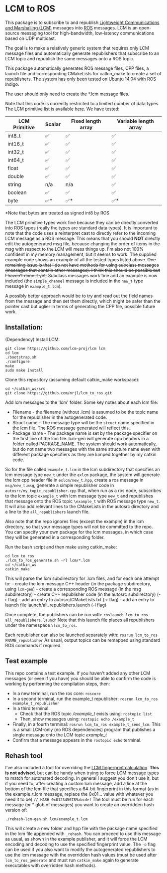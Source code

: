 # LCM to ROS

This package is to subscribe to and republish [Lightweight Communications and Marshalling (LCM)](https://lcm-proj.github.io/) messages into [ROS](http://wiki.ros.org/) messages. LCM is an open-source messaging tool for high-bandwidth, low-latency communications based on UDP multicast.

The goal is to make a relatively generic system that requires only LCM message files and automatically generate republishers that subscribe to an LCM topic and republish the same messages onto a ROS topic.

This package automatically generates ROS message files, CPP files, a launch file and corresponding CMakeLists for catkin_make to create a set of republishers. The system has only been tested on Ubuntu 14.04 with ROS Indigo.

The user should only need to create the \*.lcm message files.

Note that this code is currently restricted to a limited number of data types. The LCM primitive list is available [here](https://lcm-proj.github.io/type_specification.html#type_specification_primitives). We have tested:

| LCM Primitive | Scalar | Fixed length array | Variable length array |
| --- | --- | --- | --- |
| int8_t | :white_check_mark: | :white_check_mark: | :white_check_mark: |
| int16_t | :white_check_mark: | :white_check_mark: | :white_check_mark: |
| int32_t | :white_check_mark: | :white_check_mark: | :white_check_mark: |
| int64_t | :white_check_mark: | :white_check_mark: | :white_check_mark: |
| float | :white_check_mark: | :white_check_mark: | :white_check_mark: |
| double | :white_check_mark: | :white_check_mark: | :white_check_mark: |
| string | n/a | n/a | :white_check_mark: |
| boolean | :white_check_mark: | :white_check_mark: | :white_check_mark: |
| byte | :white_check_mark:* | :white_check_mark:* | :white_check_mark:* |
*Note that bytes are treated as signed int8 by ROS

The LCM primitive types work fine because they can be directly converted into ROS types (really the types are standard data types). It is important to note that the code uses a reinterpret cast to directly refer to the incoming LCM message as a ROS message. This means that you should **NOT** directly edit the autogenerated msg file, because changing the order of items in the msg with respect to the LCM will mess things up. I'm also not 100% confident in my memory management, but it seems to work. The supplied example code shows an example of all the tested types listed above. ~~One remaining issue is that I do not have methods for using subclass messages (messages that contain other messages). I think this should be possible but I haven't done it yet.~~ Subclass messages work fine and an example is now included (the `simple_channel` message is included in the `new_t` type message in `example_t.lcm`).

A possibly better approach would be to try and read out the field names from the message and then set them directly, which might be safer than the pointer cast but uglier in terms of generating the CPP file, possible future work.


## Installation:

(Dependency) Install LCM:
```
git clone https://github.com/lcm-proj/lcm lcm
cd lcm
./bootstrap.sh
./configure
make
sudo make install
```

Clone this repository (assuming default catkin_make workspace):
```
cd ~/catkin_ws/src
git clone https://github.com/nrjl/lcm_to_ros.git
```

Add lcm messages to the 'lcm' folder. Some key notes about each lcm file:
*   Filename - the filename (without .lcm) is assumed to be the topic name for the republisher in the autogenerated code.
*   Struct name - The message type will be the `struct` name specified in the lcm file. The ROS message generated will reflect this.
*   Package name - The package name is set by the package specifier on the first line of the lcm file. lcm-gen will generate cpp headers in a folder called PACKAGE_NAME. The system should work automatically, but do not name two messages with the same structure name even with different package specifiers as they are lumped together by my catkin code.

So for the file called `example_t.lcm` in the lcm subdirectory that specifies an lcm message type `new_t` under the `exlcm` package, the system will generate the lcm cpp header file in `exlcm/new_t.hpp`, create a ros message in `msg/new_t.msg`, generate a simple republisher code in `autosrc/my_topic_republisher.cpp` that, when run as a ros node, subscribes to the lcm topic `example_t` with lcm message type `new_t` and republishes that message onto the ROS topic `\example_t` with ROS message type `new_t`. It will also add relevant lines to the CMakeLists in the autosrc directory and a line to the `all_republishers` launch file.

Also note that the repo ignores files (except the example) in the lcm directory, so that your message types will not be committed to the repo. You can specify your own package for the lcm messages, in which case they will be generated in a corresponding folder. 

Run the bash script and then make using catkin_make:
```
cd lcm_to_ros
./lcm_to_ros_generate.sh -rl lcm/*.lcm
cd ~/catkin_ws
catkin_make
```

This will parse the lcm subdirectory for .lcm files, and for each one attempt to:
    - create the lcm message C++ header (in the package subdirectory, using `lcm-gen`)
    - create a corresponding ROS message (in the msg subdirectory)
    - create C++ republisher code (in the autosrc subdirectory) (-r flag)
    - add an entry to autosrc/CMakeLists.txt (-r flag)
    - add an entry to launch file launch/all_republishers.launch (-l flag)


Once complete, the publishers can be run with:
`roslaunch lcm_to_ros all_republishers.launch`
Note that this launch file places all republishers under the namespace `\lcm_to_ros`.

Each republisher can also be launched separately with:
`rosrun lcm_to_ros FNAME_republisher`
As usual, output topics can be remapped using standard ROS commands if required.

## Test example
This repo contains a test example. If you haven't added any other LCM messages (or even if you have) you should be able to confirm the code is working by performing the compilation steps, then:
* In a new terminal, run the ros core: `roscore`
* In a second terminal, run the example_t republisher: `rosrun lcm_to_ros example_t_republisher`
* In a third terminal: 
    * Check that the ROS topic */example_t* exists using: `rostopic list`
    * Then, show messages using: `rostopic echo /example_t`
* Finally, in a fourth terminal: `rosrun lcm_to_ros example_t_send_lcm`. This is a small LCM-only (no ROS dependencies) program that publishes a single message onto the LCM topic *example_t*
* Confirm that a message appears in the `rostopic echo` terminal.

## Rehash tool
I've also included a tool for overriding the [LCM fingerprint calculation](https://lcm-proj.github.io/type_specification.html). **This is not advised**, but can be handy when trying to force LCM message types to match for automated decoding. In general I suggest you don't use it, but if you need to, after creating a custom lcm message, add a line at the bottom of the lcm file that specifies a 64-bit fingerprint in this format (as in the example_t.lcm message, replace the 0x01... value with whatever you need it to be) `// HASH 0x0123456789abcdef`
The tool must be run for each message (or * glob of messages) you want to create an overridden hash version of:
```
./rehash-lcm-gen.sh lcm/example_t.lcm
```
This will create a new folder and hpp file with the package name specified in the lcm file appended with `_rehash`. You can proceed to use this message as usual, as shown in the example publisher, and it will force the LCM encoding and decoding to use the specified fingerprint value. The `-o` flag can be used if you also want to modify the autogenerated republishers to use the lcm message with the overridden hash values (must be used after `lcm_to_ros_generate` and must run `catkin_make` again to generate executables with overridden hash methods).
